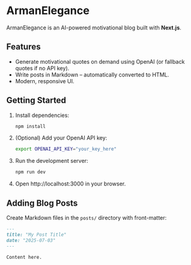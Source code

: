 # ArmanElegance

ArmanElegance is an AI-powered motivational blog built with **Next.js**.

## Features

* Generate motivational quotes on demand using OpenAI (or fallback quotes if no API key).
* Write posts in Markdown – automatically converted to HTML.
* Modern, responsive UI.

## Getting Started

1. Install dependencies:
   ```bash
   npm install
   ```
2. (Optional) Add your OpenAI API key:
   ```bash
   export OPENAI_API_KEY="your_key_here"
   ```
3. Run the development server:
   ```bash
   npm run dev
   ```
4. Open http://localhost:3000 in your browser.

## Adding Blog Posts

Create Markdown files in the `posts/` directory with front-matter:

```markdown
---
title: "My Post Title"
date: "2025-07-03"
---

Content here.
```
